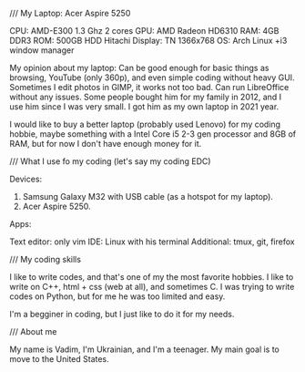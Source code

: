 /// My Laptop: Acer Aspire 5250

CPU: AMD-E300 1.3 Ghz 2 cores
GPU: AMD Radeon HD6310
RAM: 4GB DDR3
ROM: 500GB HDD Hitachi
Display: TN 1366x768
OS: Arch Linux +i3 window manager

My opinion about my laptop: Can be good enough for basic things as browsing, YouTube (only 360p), and even simple coding without heavy GUI. Sometimes I edit photos in GIMP, it works not too bad. Can run LibreOffice without any issues. Some people bought him for my family in 2012, and I use him since I was very small. I got him as my own laptop in 2021 year.

I would like to buy a better laptop (probably used Lenovo) for my coding hobbie, maybe something with a Intel Core i5 2-3 gen processor and 8GB of RAM, but for now I don't have enough money for it.

/// What I use fo my coding (let's say my coding EDC)

Devices:

1. Samsung Galaxy M32 with USB cable (as a hotspot for my laptop).
2. Acer Aspire 5250.

Apps:

Text editor: only vim
IDE: Linux with his terminal
Additional: tmux, git, firefox

/// My coding skills

I like to write codes, and that's one of my the most favorite hobbies. I like to write on C++, html + css (web at all), and sometimes C. I was trying to write codes on Python, but for me he was too limited and easy.

I'm a begginer in coding, but I just like to do it for my needs.

/// About me

My name is Vadim, I'm Ukrainian, and I'm a teenager. My main goal is to move to the United States.

